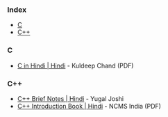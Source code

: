 ### Index

* [C](#c)
* [C++](#cpp)


### <a id="c"></a>C

* [C in Hindi \| Hindi](https://onlineaavedan.com/study_material/1543909480.pdf) - Kuldeep Chand (PDF)


### <a id="cpp"></a>C++

* [C++ Brief Notes \| Hindi](https://ehindistudy.com/2020/12/01/cpp-notes-in-hindi/) - Yugal Joshi
* [C++ Introduction Book \| Hindi](https://ncsmindia.com/wp-content/uploads/2012/04/c++-hindi.pdf) - NCMS India (PDF)

